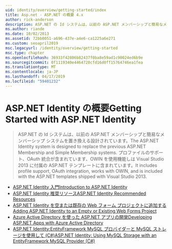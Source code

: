 ```yaml
---
uid: identity/overview/getting-started/index
title: Asp.net - ASP.NET の概要 4.x
author: rick-anderson
description: ASP.NET の Id システムは、以前の ASP.NET メンバーシップと簡易なメンバーシップ システムを置き換える設計されています。 プロファイルのサポート、OAuth integrat が含まれています.
ms.author: riande
ms.date: 10/02/2013
ms.assetid: 72bb0051-a696-437e-a4e6-ca1225a6e271
ms.custom: seoapril2019
msc.legacyurl: /identity/overview/getting-started
msc.type: chapter
ms.openlocfilehash: 36933f42806b82437f0ba8e59ad1c90024ed6b9e
ms.sourcegitcommit: 0f1119340e4464720cfd16d0ff15764746ea1fea
ms.translationtype: MT
ms.contentlocale: ja-JP
ms.lasthandoff: 04/17/2019
ms.locfileid: "59401232"
---
```

# <a name="getting-started-with-aspnet-identity"></a><span data-ttu-id="001e8-104">ASP.NET Identity の概要</span><span class="sxs-lookup"><span data-stu-id="001e8-104">Getting Started with ASP.NET Identity</span></span>

> <span data-ttu-id="001e8-105">ASP.NET の Id システムは、以前の ASP.NET メンバーシップと簡易なメンバーシップ システムを置き換える設計されています。</span><span class="sxs-lookup"><span data-stu-id="001e8-105">The ASP.NET Identity system is designed to replace the previous ASP.NET Membership and Simple Membership systems.</span></span> <span data-ttu-id="001e8-106">プロファイルのサポート、OAuth 統合が含まれています、OWIN を使用機能しは Visual Studio 2013 に付属の ASP.NET テンプレートに含まれています。</span><span class="sxs-lookup"><span data-stu-id="001e8-106">It includes profile support, OAuth integration, works with OWIN, and is included with the ASP.NET templates shipped with Visual Studio 2013.</span></span>


- [<span data-ttu-id="001e8-107">ASP.NET Identity 入門</span><span class="sxs-lookup"><span data-stu-id="001e8-107">Introduction to ASP.NET Identity</span></span>](introduction-to-aspnet-identity.md)
- [<span data-ttu-id="001e8-108">ASP.NET Identity 推奨リソース</span><span class="sxs-lookup"><span data-stu-id="001e8-108">ASP.NET Identity Recommended Resources</span></span>](aspnet-identity-recommended-resources.md)
- [<span data-ttu-id="001e8-109">ASP.NET Identity を空または既存の Web フォーム プロジェクトに追加する</span><span class="sxs-lookup"><span data-stu-id="001e8-109">Adding ASP.NET Identity to an Empty or Existing Web Forms Project</span></span>](adding-aspnet-identity-to-an-empty-or-existing-web-forms-project.md)
- [<span data-ttu-id="001e8-110">Azure Active Directory を使った ASP.NET アプリの開発</span><span class="sxs-lookup"><span data-stu-id="001e8-110">Developing ASP.NET Apps with Azure Active Directory</span></span>](developing-aspnet-apps-with-windows-azure-active-directory.md)
- [<span data-ttu-id="001e8-111">ASP.NET Identity:EntityFramework MySQL プロバイダーと MySQL ストレージを使用して (C#)</span><span class="sxs-lookup"><span data-stu-id="001e8-111">ASP.NET Identity: Using MySQL Storage with an EntityFramework MySQL Provider (C#)</span></span>](aspnet-identity-using-mysql-storage-with-an-entityframework-mysql-provider.md)
